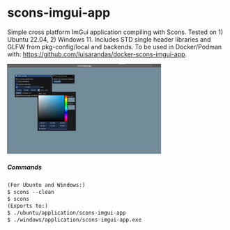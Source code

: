 # scons-imgui-app

Simple cross platform ImGui application compiling with Scons. Tested on 1) Ubuntu 22.04, 2) Windows 11. Includes STD single header libraries and GLFW from pkg-config/local and backends. To be used in Docker/Podman with: https://github.com/luisarandas/docker-scons-imgui-app.

<!-- ![capture](ubuntu/capture20240228.png) -->
<img src="ubuntu/capture20240228.png" alt="capture" width="70%" />

##### Commands
```
(For Ubuntu and Windows:)
$ scons --clean
$ scons
(Exports to:)
$ ./ubuntu/application/scons-imgui-app
$ ./windows/application/scons-imgui-app.exe
```
